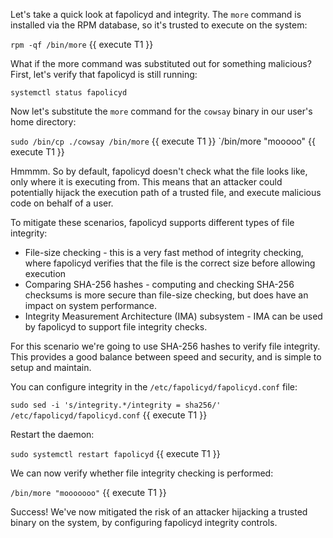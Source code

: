 Let's take a quick look at fapolicyd and integrity. The `more` command is installed via the RPM database, so it's trusted to execute on the system:

`rpm -qf /bin/more` {{ execute T1 }}

What if the more command was substituted out for something malicious? First, let's verify that fapolicyd is still running:

`systemctl status fapolicyd`

Now let's substitute the `more` command for the `cowsay` binary in our user's home directory:

`sudo /bin/cp ./cowsay /bin/more` {{ execute T1 }}
`/bin/more "mooooo" {{ execute T1 }}

Hmmmm. So by default, fapolicyd doesn't check what the file looks like, only where it is executing from. This means that an attacker could potentially hijack the execution path of a trusted file, and execute malicious code on behalf of a user.

To mitigate these scenarios, fapolicyd supports different types of file integrity:

* File-size checking - this is a very fast method of integrity checking, where fapolicyd verifies that the file is the correct size before allowing execution
* Comparing SHA-256 hashes - computing and checking SHA-256 checksums is more secure than file-size checking, but does have an impact on system performance.
* Integrity Measurement Architecture (IMA) subsystem - IMA can be used by fapolicyd to support file integrity checks.

For this scenario we're going to use SHA-256 hashes to verify file integrity. This provides a good balance between speed and security, and is simple to setup and maintain.

You can configure integrity in the `/etc/fapolicyd/fapolicyd.conf` file:

`sudo sed -i 's/integrity.*/integrity = sha256/' /etc/fapolicyd/fapolicyd.conf` {{ execute T1 }}

Restart the daemon:

`sudo systemctl restart fapolicyd` {{ execute T1 }}

We can now verify whether file integrity checking is performed:

`/bin/more "mooooooo"` {{ execute T1 }}

Success! We've now mitigated the risk of an attacker hijacking a trusted binary on the system, by configuring fapolicyd integrity controls.
